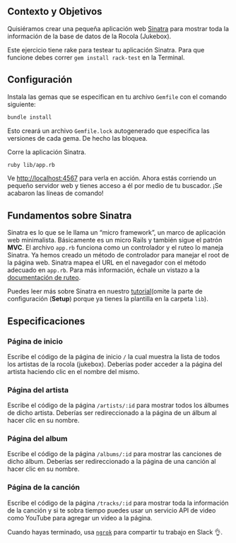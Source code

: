 ## Contexto y Objetivos

Quisiéramos crear una pequeña aplicación web [Sinatra](http://www.sinatrarb.com/) para mostrar toda la información de la base de datos de la Rocola (Jukebox).

Este ejercicio tiene rake para testear tu aplicación Sinatra. Para que funcione debes correr `gem install rack-test` en la Terminal.

## Configuración

Instala las gemas que se especifican en tu archivo `Gemfile` con el comando siguiente:

```bash
bundle install
```

Esto creará un archivo `Gemfile.lock` autogenerado que especifica las versiones de cada gema. De hecho las bloquea.

Corre la aplicación Sinatra.

```bash
ruby lib/app.rb
```

Ve [http://localhost:4567](http://localhost:4567) para verla en acción. Ahora estás corriendo un pequeño servidor web y tienes acceso a él por medio de tu buscador. ¡Se acabaron las líneas de comando!

## Fundamentos sobre Sinatra

Sinatra es lo que se le llama un “micro framework”, un marco de aplicación web minimalista. Básicamente es un micro Rails y también sigue el patrón **MVC**. El archivo `app.rb` funciona como un controlador y el ruteo lo maneja Sinatra.
Ya hemos creado un método de controlador para manejar el root de la página web. Sinatra mapea el URL en el navegador con el método adecuado en `app.rb`. Para más información, échale un vistazo a la [documentación de ruteo](http://www.sinatrarb.com/intro.html#Routes).

Puedes leer más sobre Sinatra en nuestro [tutorial](https://github.com/lewagon/sinatra-101)(omite la parte de configuración (**Setup**) porque ya tienes la plantilla en la carpeta `lib`).

## Especificaciones

### Página de inicio

Escribe el código de la página de inicio `/` la cual muestra la lista de todos los artistas de la rocola (jukebox). Deberías poder acceder a la página del artista haciendo clic en el nombre del mismo.

### Página del artista

Escribe el código de la página `/artists/:id` para mostrar todos los álbumes de dicho artista.
Deberías ser redireccionado a la página de un álbum al hacer clic en su nombre.

### Página del album

Escribe el código de la página `/albums/:id` para mostrar las canciones de dicho álbum.
Deberías ser redireccionado a la página de una canción al hacer clic en su nombre.

### Página de la canción
Escribe el código de la página `/tracks/:id` para mostrar toda la información de la canción y si te sobra tiempo puedes usar un servicio API de video como YouTube para agregar un video a la página.

Cuando hayas terminado, usa [`ngrok`](https://github.com/lewagon/sinatra-101/blob/master/README.md#share-with-the-world) para compartir tu trabajo en Slack 👌.
